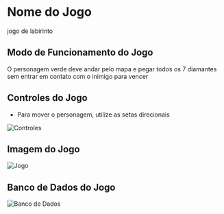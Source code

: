 # Nome do Jogo

jogo de labirinto

## Modo de Funcionamento do Jogo

O personagem verde deve andar pelo mapa e pegar todos os 7 diamantes sem entrar em contato com o inimigo para vencer

## Controles do Jogo
- Para mover o personagem, utilize as setas direcionais

![Controles](https://drive.google.com/file/d/123AaJEDgxtF8BShN3vkhO8NLIloX9fN0/view?usp=drive_link)

## Imagem do Jogo

![Jogo](https://drive.google.com/file/d/1WfjmHpIvNgdkGjROGcpk6KwKhYUDqCyC/view?usp=drive_link)

## Banco de Dados do Jogo

![Banco de Dados](https://drive.google.com/uc?export=view&id=1aHa15WEagQsCBFHRqZK6K0R9mu0sYUCi)

